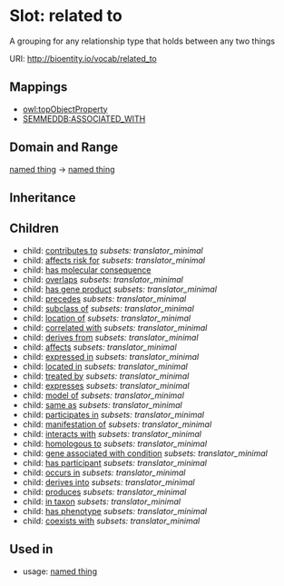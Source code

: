 # Slot: related to


A grouping for any relationship type that holds between any two things

URI: http://bioentity.io/vocab/related_to
## Mappings

 * [owl:topObjectProperty](http://purl.obolibrary.org/obo/owl_topObjectProperty)
 * [SEMMEDDB:ASSOCIATED_WITH](http://purl.obolibrary.org/obo/SEMMEDDB_ASSOCIATED_WITH)
## Domain and Range

[named thing](NamedThing.md) -> [named thing](NamedThing.md)
## Inheritance

## Children

 *  child: [contributes to](contributes_to.md) *subsets: translator_minimal*
 *  child: [affects risk for](affects_risk_for.md) *subsets: translator_minimal*
 *  child: [has molecular consequence](has_molecular_consequence.md)
 *  child: [overlaps](overlaps.md) *subsets: translator_minimal*
 *  child: [has gene product](has_gene_product.md) *subsets: translator_minimal*
 *  child: [precedes](precedes.md) *subsets: translator_minimal*
 *  child: [subclass of](subclass_of.md) *subsets: translator_minimal*
 *  child: [location of](location_of.md) *subsets: translator_minimal*
 *  child: [correlated with](correlated_with.md) *subsets: translator_minimal*
 *  child: [derives from](derives_from.md) *subsets: translator_minimal*
 *  child: [affects](affects.md) *subsets: translator_minimal*
 *  child: [expressed in](expressed_in.md) *subsets: translator_minimal*
 *  child: [located in](located_in.md) *subsets: translator_minimal*
 *  child: [treated by](treated_by.md) *subsets: translator_minimal*
 *  child: [expresses](expresses.md) *subsets: translator_minimal*
 *  child: [model of](model_of.md) *subsets: translator_minimal*
 *  child: [same as](same_as.md) *subsets: translator_minimal*
 *  child: [participates in](participates_in.md) *subsets: translator_minimal*
 *  child: [manifestation of](manifestation_of.md) *subsets: translator_minimal*
 *  child: [interacts with](interacts_with.md) *subsets: translator_minimal*
 *  child: [homologous to](homologous_to.md) *subsets: translator_minimal*
 *  child: [gene associated with condition](gene_associated_with_condition.md) *subsets: translator_minimal*
 *  child: [has participant](has_participant.md) *subsets: translator_minimal*
 *  child: [occurs in](occurs_in.md) *subsets: translator_minimal*
 *  child: [derives into](derives_into.md) *subsets: translator_minimal*
 *  child: [produces](produces.md) *subsets: translator_minimal*
 *  child: [in taxon](in_taxon.md) *subsets: translator_minimal*
 *  child: [has phenotype](has_phenotype.md) *subsets: translator_minimal*
 *  child: [coexists with](coexists_with.md) *subsets: translator_minimal*
## Used in

 *  usage: [named thing](NamedThing.md)
